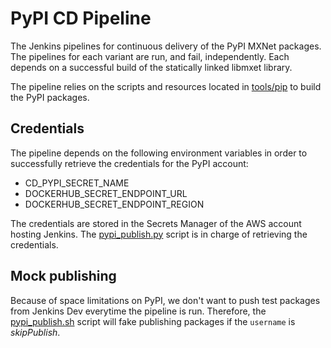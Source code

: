<!--- Licensed to the Apache Software Foundation (ASF) under one -->
<!--- or more contributor license agreements.  See the NOTICE file -->
<!--- distributed with this work for additional information -->
<!--- regarding copyright ownership.  The ASF licenses this file -->
<!--- to you under the Apache License, Version 2.0 (the -->
<!--- "License"); you may not use this file except in compliance -->
<!--- with the License.  You may obtain a copy of the License at -->

<!---   http://www.apache.org/licenses/LICENSE-2.0 -->

<!--- Unless required by applicable law or agreed to in writing, -->
<!--- software distributed under the License is distributed on an -->
<!--- "AS IS" BASIS, WITHOUT WARRANTIES OR CONDITIONS OF ANY -->
<!--- KIND, either express or implied.  See the License for the -->
<!--- specific language governing permissions and limitations -->
<!--- under the License. -->

# PyPI CD Pipeline

The Jenkins pipelines for continuous delivery of the PyPI MXNet packages.
The pipelines for each variant are run, and fail, independently. Each depends
on a successful build of the statically linked libmxet library.

The pipeline relies on the scripts and resources located in [tools/pip](https://github.com/apache/mxnet/tree/master/tools/pip)
to build the PyPI packages.

## Credentials

The pipeline depends on the following environment variables in order to successfully
retrieve the credentials for the PyPI account:

* CD_PYPI_SECRET_NAME
* DOCKERHUB_SECRET_ENDPOINT_URL
* DOCKERHUB_SECRET_ENDPOINT_REGION

The credentials are stored in the Secrets Manager of the AWS account hosting Jenkins.
The [pypi_publish.py](pypi_publish.sh) script is in charge of retrieving the credentials.

## Mock publishing

Because of space limitations on PyPI, we don't want to push test packages from Jenkins Dev
everytime the pipeline is run. Therefore, the [pypi_publish.sh](pypi_publish.sh) 
script will fake publishing packages if the `username` is *skipPublish*.
